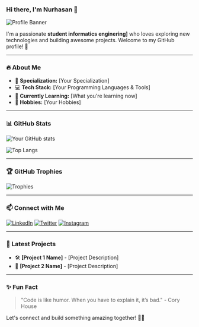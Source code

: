 ### Hi there, I'm Nurhasan 👋

![Profile Banner](https://source.unsplash.com/1600x400/?technology,coding)

I'm a passionate **student informatics enginering]** who loves exploring new technologies and building awesome projects. Welcome to my GitHub profile! 🚀

---

### 🔥 About Me
- 🎯 **Specialization:** [Your Specialization]
- 💻 **Tech Stack:** [Your Programming Languages & Tools]
- 🌱 **Currently Learning:** [What you're learning now]
- 🎨 **Hobbies:** [Your Hobbies]

---

### 📊 GitHub Stats
![Your GitHub stats](https://github-readme-stats.vercel.app/api?username=your-username&show_icons=true&theme=tokyonight)

![Top Langs](https://github-readme-stats.vercel.app/api/top-langs/?username=your-username&layout=compact&theme=tokyonight)

---

### 🏆 GitHub Trophies
![Trophies](https://github-profile-trophy.vercel.app/?username=your-username&theme=onedark)

---

### 📫 Connect with Me
[![LinkedIn](https://img.shields.io/badge/LinkedIn-%230077B5.svg?style=for-the-badge&logo=linkedin&logoColor=white)](https://www.linkedin.com/in/your-profile)
[![Twitter](https://img.shields.io/badge/Twitter-%231DA1F2.svg?style=for-the-badge&logo=twitter&logoColor=white)](https://twitter.com/your-profile)
[![Instagram](https://img.shields.io/badge/Instagram-%23E4405F.svg?style=for-the-badge&logo=instagram&logoColor=white)](https://instagram.com/your-profile)

---

### 🚀 Latest Projects
- 🛠 **[Project 1 Name]** - [Project Description]
- 📱 **[Project 2 Name]** - [Project Description]

---

### ✨ Fun Fact
> "Code is like humor. When you have to explain it, it’s bad." - Cory House

Let's connect and build something amazing together! 🚀🔥

